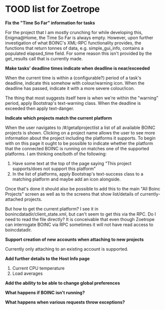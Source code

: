 # TOOD list for Zoetrope

**Fix the "Time So Far" information for tasks**

For the project that I am mostly crunching for while developing this, Enigma@Home, the Time So Far is always empty. However, upon further investigation of what BOINC's XML-RPC functionality provides, the functions that return tonnes of data, e.g. simple\_gui\_info, contains a populated elapsed_time field. For some reason this isn't provided by the get\_results call that is currently made.

**Make tasks' deadline times indicate when deadline is near/exceeded**

When the current time is within a (configurable?) period of a task's deadline, indicate this somehow with colour/warning icon. When the deadline has passed, indicate it with a more severe colour/icon.

The thing that most suggests itself here is when we're within the "warning" period, apply Bootstrap's text-warning class. When the deadline is exceeded then apply text-danger.

**Indicate which projects match the current platform**

When the user navigates to /#/getallprojectlist a list of all available BOINC projects is shown. Clicking on a project name allows the user to see more information about the project including the platforms it supports. To begin with on this page it ought to be possible to indicate whether the platform that the connected BOINC is running on matches one of the supported platforms. I am thinking one/both of the following:

1. Have some text at the top of the page saying "This project supports/does not support this platform"
2. In the list of platforms, apply Bootstrap's text-success class to a matching platform and maybe add an icon alongside.

Once that's done it should also be possible to add this to the main "All Boinc Projects" screen as well as to the screens that show list/details of currently-attached projects.

But how to get the current platform? I see it in bonincdatadir/client_state.xml, but can't seem to get this via the RPC. Do I need to read the file directly? It is conceivable that even though Zoetrope can interrogate BOINC via RPC sometimes it will not have read access to boincdatadir.

**Support creation of new accounts when attaching to new projects**

Currently only attaching to an existing account is supported.

**Add further details to the Host Info page**

1. Current CPU temperature
2. Load averages

**Add the ability to be able to change global preferences**

**What happens if BOINC isn't running?**

**What happens when various requests throw exceptions?**

